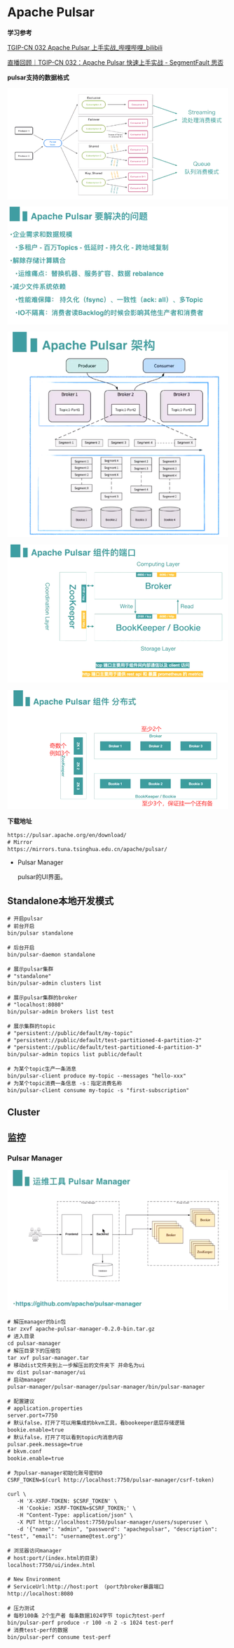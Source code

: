 # Apache Pulsar

**学习参考**

[TGIP-CN 032 Apache Pulsar 上手实战_哔哩哔哩_bilibili](https://www.bilibili.com/video/BV1oK4y1A76N)

[直播回顾｜TGIP-CN 032：Apache Pulsar 快速上手实战 - SegmentFault 思否](https://segmentfault.com/a/1190000040118231?utm_source=tag-newest)



**pulsar支持的数据格式**

![QQ截图20210719145014](img\QQ截图20210719145014.png)

![QQ截图20210719145225](img\QQ截图20210719145225.png)

![QQ截图20210719145250](img\QQ截图20210719145250.png)

![QQ截图20210719145403](img\QQ截图20210719145403.png)

![QQ截图20210719145603](img\QQ截图20210719145603.png)

**下载地址**

```
https://pulsar.apache.org/en/download/
# Mirror
https://mirrors.tuna.tsinghua.edu.cn/apache/pulsar/
```

- Pulsar Manager

  pulsar的UI界面。



## Standalone本地开发模式

```
# 开启pulsar
# 前台开启
bin/pulsar standalone

# 后台开启
bin/pulsar-daemon standalone

# 展示pulsar集群
# "standalone"
bin/pulsar-admin clusters list

# 展示pulsar集群的broker
# "localhost:8080"
bin/pulsar-admin brokers list test

# 展示集群的topic
# "persistent://public/default/my-topic"
# "persistent://public/default/test-partitioned-4-partition-2"
# "persistent://public/default/test-partitioned-4-partition-3"
bin/pulsar-admin topics list public/default

# 为某个topic生产一条消息
bin/pulsar-client produce my-topic --messages "hello-xxx"
# 为某个topic消费一条信息 -s：指定消费名称
bin/pulsar-client consume my-topic -s "first-subscription"
```



## Cluster



## 监控

### Pulsar Manager

![QQ截图20210719155503](img\QQ截图20210719155503.png)

```
# 解压manager的bin包
tar zxvf apache-pulsar-manager-0.2.0-bin.tar.gz
# 进入目录
cd pulsar-manager
# 解压目录下的压缩包
tar xvf pulsar-manager.tar
# 移动dist文件夹到上一步解压出的文件夹下 并命名为ui
mv dist pulsar-manager/ui
# 启动manager
pulsar-manager/pulsar-manager/pulsar-manager/bin/pulsar-manager

# 配置建议
# application.properties
server.port=7750
# 默认false，打开了可以用集成的bkvm工具，看bookeeper底层存储逻辑
bookie.enable=true
# 默认false，打开了可以看到topic内消息内容
pulsar.peek.message=true
# bkvm.conf
bookie.enable=true

# 为pulsar-manager初始化账号密码0
CSRF_TOKEN=$(curl http://localhost:7750/pulsar-manager/csrf-token)

curl \
   -H 'X-XSRF-TOKEN: $CSRF_TOKEN' \
   -H 'Cookie: XSRF-TOKEN=$CSRF_TOKEN;' \
   -H "Content-Type: application/json" \
   -X PUT http://localhost:7750/pulsar-manager/users/superuser \
   -d '{"name": "admin", "password": "apachepulsar", "description": "test", "email": "username@test.org"}'
   
# 浏览器访问manager
# host:port/(index.html的目录)
localhost:7750/ui/index.html

# New Environment
# ServiceUrl:http://host:port （port为broker暴露端口
http://localhost:8080

# 压力测试
# 每秒100条 2个生产者 每条数据1024字节 topic为test-perf
bin/pulsar-perf produce -r 100 -n 2 -s 1024 test-perf 
# 消费test-perf的数据
bin/pulsar-perf consume test-perf
```


